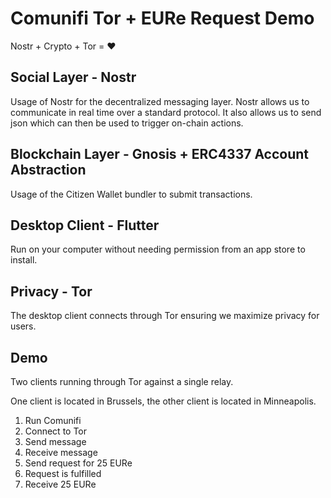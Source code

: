 # Comunifi Tor + EURe Request Demo

Nostr + Crypto + Tor = ❤️

## Social Layer - Nostr

Usage of Nostr for the decentralized messaging layer. Nostr allows us to communicate in real time over a standard protocol. It also allows us to send json which can then be used to trigger on-chain actions.

## Blockchain Layer - Gnosis + ERC4337 Account Abstraction

Usage of the Citizen Wallet bundler to submit transactions.

## Desktop Client - Flutter

Run on your computer without needing permission from an app store to install.

## Privacy - Tor

The desktop client connects through Tor ensuring we maximize privacy for users.

## Demo
Two clients running through Tor against a single relay.

One client is located in Brussels, the other client is located in Minneapolis.

1. Run Comunifi
2. Connect to Tor
3. Send message
4. Receive message
5. Send request for 25 EURe
6. Request is fulfilled
7. Receive 25 EURe
